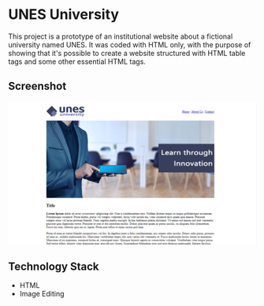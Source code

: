 # UNES University

This project is a prototype of an institutional website about a fictional university named UNES. It was coded with HTML only, with the purpose of showing that it's possible to create a website structured with HTML table tags and some other essential HTML tags.

## Screenshot 

![Screenshot](Screenshot.png)

## Technology Stack

+ HTML
+ Image Editing